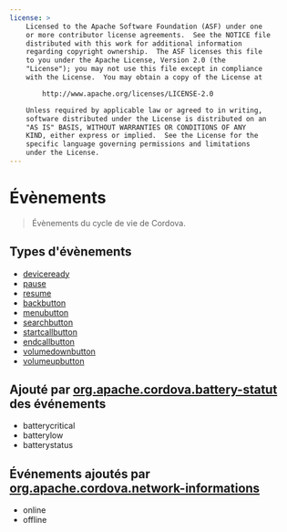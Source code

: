 ```yaml
---
license: >
    Licensed to the Apache Software Foundation (ASF) under one
    or more contributor license agreements.  See the NOTICE file
    distributed with this work for additional information
    regarding copyright ownership.  The ASF licenses this file
    to you under the Apache License, Version 2.0 (the
    "License"); you may not use this file except in compliance
    with the License.  You may obtain a copy of the License at

        http://www.apache.org/licenses/LICENSE-2.0

    Unless required by applicable law or agreed to in writing,
    software distributed under the License is distributed on an
    "AS IS" BASIS, WITHOUT WARRANTIES OR CONDITIONS OF ANY
    KIND, either express or implied.  See the License for the
    specific language governing permissions and limitations
    under the License.
---
```


# Évènements

> Évènements du cycle de vie de Cordova.

## Types d'évènements

*   <a href="events.deviceready.html">deviceready</a>
*   <a href="events.pause.html">pause</a>
*   <a href="events.resume.html">resume</a>
*   <a href="events.backbutton.html">backbutton</a>
*   <a href="events.menubutton.html">menubutton</a>
*   <a href="events.searchbutton.html">searchbutton</a>
*   <a href="events.startcallbutton.html">startcallbutton</a>
*   <a href="events.endcallbutton.html">endcallbutton</a>
*   <a href="events.volumedownbutton.html">volumedownbutton</a>
*   <a href="events.volumeupbutton.html">volumeupbutton</a>

## Ajouté par [org.apache.cordova.battery-statut][1] des événements

 [1]: https://github.com/apache/cordova-plugin-battery-status/blob/master/doc/index.md

*   batterycritical
*   batterylow
*   batterystatus

## Événements ajoutés par [org.apache.cordova.network-informations][2]

 [2]: https://github.com/apache/cordova-plugin-network-information/blob/master/doc/index.md

*   online
*   offline